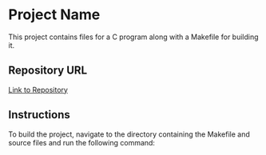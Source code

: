 # Project Name

This project contains files for a C program along with a Makefile for building it.

## Repository URL

[Link to Repository](url_here)

## Instructions

To build the project, navigate to the directory containing the Makefile and source files and run the following command:


